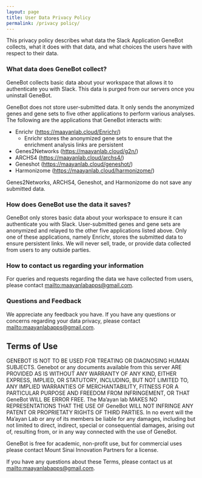 ```yaml
---
layout: page
title: User Data Privacy Policy
permalink: /privacy policy/
---
```


This privacy policy describes what data the Slack Application GeneBot collects, what it does with that data, and what choices the users have with respect to their data.

### What data does GeneBot collect?

GeneBot collects basic data about your workspace that allows it to authenticate you with Slack. This data is purged from our servers once you uninstall GeneBot.

GeneBot does not store user-submitted data. It only sends the anonymized genes and gene sets to five other applications to perform various analyses. The following are the applications that GeneBot interacts with:
- Enrichr (https://maayanlab.cloud/Enrichr/)
	- Enrichr stores the anonymized gene sets to ensure that the enrichment analysis links are persistent
- Genes2Networks (https://maayanlab.cloud/g2n/)
- ARCHS4 (https://maayanlab.cloud/archs4/)
- Geneshot (https://maayanlab.cloud/geneshot/)
- Harmonizome (https://maayanlab.cloud/harmonizome/)

Genes2Networks, ARCHS4, Geneshot, and Harmonizome do not save any submitted data.

### How does GeneBot use the data it saves?

GeneBot only stores basic data about your workspace to ensure it can authenticate you with Slack. User-submitted genes and gene sets are anonymized and relayed to the other five applications listed above. Only one of these applications, namely Enrichr, stores the submitted data to ensure persistent links. We will never sell, trade, or provide data collected from users to any outside parties.

### How to contact us regarding your information

For queries and requests regarding the data we have collected from users, please contact <mailto:maayanlabapps@gmail.com>.

### Questions and Feedback

We appreciate any feedback you have. If you have any questions or concerns regarding your data privacy, please contact <mailto:maayanlabapps@gmail.com>.


## Terms of Use 

GENEBOT IS NOT TO BE USED FOR TREATING OR DIAGNOSING HUMAN SUBJECTS.
Genebot or any documents available from this server ARE PROVIDED AS IS WITHOUT ANY WARRANTY OF ANY KIND, EITHER EXPRESS, IMPLIED, OR STATUTORY, INCLUDING, BUT NOT LIMITED TO, ANY IMPLIED WARRANTIES OF MERCHANTABILITY, FITNESS FOR A PARTICULAR PURPOSE AND FREEDOM FROM INFRINGEMENT, OR THAT GeneBot WILL BE ERROR FREE. The Ma’ayan lab MAKES NO REPRESENTATIONS THAT THE USE OF GeneBot WILL NOT INFRINGE ANY PATENT OR PROPRIETATY RIGHTS OF THIRD PARTIES.
In no event will the Ma’ayan Lab or any of its members be liable for any damages, including but not limited to direct, indirect, special or consequential damages, arising out of, resulting from, or in any way connected with the use of GeneBot.

GeneBot is free for academic, non-profit use, but for commercial uses please contact Mount Sinai Innovation Partners for a license.

If you have any questions about these Terms, please contact us at <mailto:maayanlabapps@gmail.com>.

